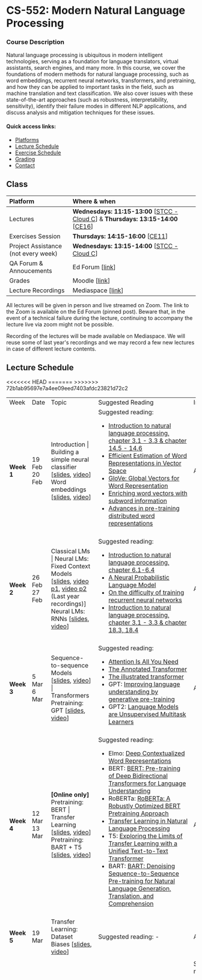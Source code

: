 # CS-552: Modern Natural Language Processing


### Course Description
Natural language processing is ubiquitous in modern intelligent technologies, serving as a foundation for language translators, virtual assistants, search engines, and many more. In this course, we cover the foundations of modern methods for natural language processing, such as word embeddings, recurrent neural networks, transformers, and pretraining, and how they can be applied to important tasks in the field, such as machine translation and text classification. We also cover issues with these state-of-the-art approaches (such as robustness, interpretability, sensitivity), identify their failure modes in different NLP applications, and discuss analysis and mitigation techniques for these issues. 

#### Quick access links:
- [Platforms](#class)
- [Lecture Schedule](#lectures)
- [Exercise Schedule](#exercises)
- [Grading](#evaluation)
- [Contact](#contact)

<a name="class"></a>
## Class

| Platform           				| Where & when                                              																								   |
|:------------------------------------------|:-------------------------------------------------------------------------------------------------------------------------------------------------------------|
| Lectures           						| **Wednesdays: 11:15-13:00** [[STCC - Cloud C](https://plan.epfl.ch/?room=%3DSTCC%20-%20Cloud%20C&dim_floor=0&lang=en&dim_lang=en&tree_groups=centres_nevralgiques%2Cmobilite_acces_grp%2Censeignement%2Ccommerces_et_services&tree_group_layers_centres_nevralgiques=information_epfl%2Cguichet_etudiants&tree_group_layers_mobilite_acces_grp=metro&tree_group_layers_enseignement=&tree_group_layers_commerces_et_services=&baselayer_ref=grp_backgrounds&map_x=2532938&map_y=1152803&map_zoom=11)] & **Thursdays: 13:15-14:00** [[CE16](https://plan.epfl.ch/?room=%3DCE%201%206&dim_floor=1&lang=en&dim_lang=en&tree_groups=centres_nevralgiques%2Cmobilite_acces_grp%2Censeignement%2Ccommerces_et_services&tree_group_layers_centres_nevralgiques=information_epfl%2Cguichet_etudiants&tree_group_layers_mobilite_acces_grp=metro&tree_group_layers_enseignement=&tree_group_layers_commerces_et_services=&baselayer_ref=grp_backgrounds&map_x=2533400&map_y=1152502&map_zoom=13)]  |
| Exercises Session  						| **Thursdays: 14:15-16:00** [[CE11](https://plan.epfl.ch/?room=%3DCE%201%201&dim_floor=1&lang=en&dim_lang=en&tree_groups=centres_nevralgiques%2Cmobilite_acces_grp%2Censeignement%2Ccommerces_et_services&tree_group_layers_centres_nevralgiques=information_epfl%2Cguichet_etudiants&tree_group_layers_mobilite_acces_grp=metro&tree_group_layers_enseignement=&tree_group_layers_commerces_et_services=&baselayer_ref=grp_backgrounds&map_x=2533297&map_y=1152521&map_zoom=13)] 																				   |
| Project Assistance <br />(not every week) | **Wednesdays: 13:15-14:00** [[STCC - Cloud C](https://plan.epfl.ch/?room=%3DSTCC%20-%20Cloud%20C&dim_floor=0&lang=en&dim_lang=en&tree_groups=centres_nevralgiques%2Cmobilite_acces_grp%2Censeignement%2Ccommerces_et_services&tree_group_layers_centres_nevralgiques=information_epfl%2Cguichet_etudiants&tree_group_layers_mobilite_acces_grp=metro&tree_group_layers_enseignement=&tree_group_layers_commerces_et_services=&baselayer_ref=grp_backgrounds&map_x=2532938&map_y=1152803&map_zoom=11)] 													   						   |
| QA Forum & Annoucements   			    | Ed Forum [[link](https://edstem.org/eu/courses/2071/discussion)]                                       													   | 
| Grades             						| Moodle [[link](https://moodle.epfl.ch/course/view.php?id=17143)]     
| Lecture Recordings						| Mediaspace [[link](https://mediaspace.epfl.ch/channel/CS-552%2BModern%2Bnatural%2Blanguage%2Bprocessing/31346)]			|

All lectures will be given in person and live streamed on Zoom. The link to the Zoom is available on the Ed Forum (pinned post). Beware that, in the event of a technical failure during the lecture, continuing to accompany the lecture live via zoom might not be possible.

Recording of the lectures will be made available on Mediaspace. We will reuse some of last year's recordings and we may record a few new lectures in case of different lecture contents.


<a name="lectures"></a>
## Lecture Schedule


<table>
    <tr>
        <td>Week</td>
        <td>Date</td>
        <td>Topic</td>
        <td>Suggested Reading</td>
        <td>Instructor</td>
    </tr>
    <tr>
        <td><strong>Week 1</strong></td>
        <td>19 Feb <br />20 Feb</td>
        <td>Introduction &#124; Building a simple neural classifier [<a href="https://github.com/epfl-nlp/cs-552-modern-nlp/tree/main/Lectures/Week%201">slides</a>, <a href="https://mediaspace.epfl.ch/media/%5B2025%5D+1-2A+Introduction+%26+Simple+neural+classifier/0_ztiealbw/31346">video</a>]<br />Word embeddings [<a href="https://github.com/epfl-nlp/cs-552-modern-nlp/tree/main/Lectures/Week%201">slides</a>, <a href="https://mediaspace.epfl.ch/media/%5B2025%5D+3A+Word+Embeddings/0_tqc5u2u8/31346">video</a>]</td>
        <td>Suggested reading: <ul><li><a href="https://mitpress.mit.edu/9780262042840/introduction-to-natural-language-processing">Introduction to natural language processing, chapter 3.1 - 3.3 & chapter 14.5 - 14.6</a></li><li><a href="https://arxiv.org/abs/1301.3781">Efficient Estimation of Word Representations in Vector Space</a></li><li><a href="https://aclanthology.org/D14-1162">GloVe: Global Vectors for Word Representation</a></li><li><a href="https://aclanthology.org/Q17-1010">Enriching word vectors with subword information</a></li><li><a href="https://aclanthology.org/L18-1008">Advances in pre-training distributed word representations</a></li></ul></td>
        <td>Antoine Bosselut</td>
    </tr>
    <tr>
        <td></td>
        <td></td>
        <td></td>
        <td></td>
        <td></td>
    </tr>
    <tr>
        <td><strong>Week 2</strong></td>
        <td>26 Feb <br />27 Feb</td>
        <td>Classical LMs &#124; Neural LMs: Fixed Context Models  [<a href="https://github.com/epfl-nlp/cs-552-modern-nlp/tree/main/Lectures/Week%202">slides</a>, <a href="https://mediaspace.epfl.ch/media/%5B2024%5D+-+04.+Classical+Language+Models/0_ufdusu0v/31346">video p1</a>, <a href="https://mediaspace.epfl.ch/media/%5B2024%5D+-+05.+Language+ModelsA+Fixed-context+Neural+Models/0_cq4qpuii/31346">video p2</a> (Last year recordings)] <br />Neural LMs: RNNs [<a href="https://github.com/epfl-nlp/cs-552-modern-nlp/tree/main/Lectures/Week%202">slides</a>, <a href="https://mediaspace.epfl.ch/media/%5B2025%5D+6A+Recurrent+Neural+Networks/0_em4f6i76/31346"> video</a>] </td>
        <td>Suggested reading: <ul><li><a href="https://mitpress.mit.edu/9780262042840/introduction-to-natural-language-processing">Introduction to natural language processing, chapter 6.1-6.4</a></li><li><a href="http://www.jmlr.org/papers/volume3/bengio03a/bengio03a.pdf">A Neural Probabilistic Language Model</a></li><li><a href="https://proceedings.mlr.press/v28/pascanu13.html">On the difficulty of training recurrent neural networks</a></li><li><a href="https://mitpress.mit.edu/9780262042840/introduction-to-natural-language-processing">Introduction to natural language processing, chapter 3.1 - 3.3 & chapter 18.3, 18.4</a></li></ul></td>
        <td>Antoine Bosselut</td>
    </tr>
    <tr>
        <td></td>
        <td></td>
        <td></td>
        <td></td>
        <td></td>
    </tr>
    <tr>
        <td><strong>Week 3</strong></td>
        <td>5 Mar <br />6 Mar</td>
        <td>Sequence-to-sequence Models [<a href="https://github.com/epfl-nlp/cs-552-modern-nlp/tree/main/Lectures/Week%203">slides</a>, <a href="https://mediaspace.epfl.ch/media/%5B2025%5D+7-8A+Sequence+to+Sequence+Models+%26+Transformers/0_71gviryj/31346">video</a>] &#124; Transformers <br />Pretraining: GPT [<a href="https://github.com/epfl-nlp/cs-552-modern-nlp/tree/main/Lectures/Week%203">slides</a>, <a href="https://mediaspace.epfl.ch/media/%5B2025%5D+9A+Transformers+Pretraining/0_zb407gx4/31346">video</a>]</td>
        <td>Suggested reading: <ul><li><a href="https://arxiv.org/abs/1706.03762">Attention Is All You Need</a></li><li><a href="https://aclanthology.org/W18-2509">The Annotated Transformer</a></li><li><a href="https://jalammar.github.io/illustrated-transformer/">The illustrated transformer</a></li><li>GPT: <a href="https://cdn.openai.com/research-covers/language-unsupervised/language_understanding_paper.pdf">Improving language understanding by generative pre-training</a></li><li>GPT2: <a href="https://d4mucfpksywv.cloudfront.net/better-language-models/language-models.pdf">Language Models are Unsupervised Multitask Learners</a></li></ul></td>
        <td>Antoine Bosselut</td>
    </tr>
    <tr>
        <td></td>
        <td></td>
        <td></td>
        <td></td>
        <td></td>
    </tr>
    <tr>
        <td><strong>Week 4</strong></td>
        <td>12 Mar <br />13 Mar</td>
        <td><strong>[Online only]</strong> Pretraining: BERT &#124; Transfer Learning <br /> [<a href="https://github.com/epfl-nlp/cs-552-modern-nlp/tree/main/Lectures/Week%204">slides</a>, <a href="https://mediaspace.epfl.ch/media/%5B2025%5D+10A+Pretrained+RepresentationsA+GPT+%2B+ELMo+%2B+BERT/0_hknulgdy/31346">video</a>] Pretraining: BART + T5 [<a href="https://github.com/epfl-nlp/cs-552-modern-nlp/tree/main/Lectures/Week%204">slides</a>, <a href="https://mediaspace.epfl.ch/media/%5B2025%5D++11A+Pretrained+RepresentationsA+BART+%2B+T5/0_dh60890m/31346"> video</a>]</td>
        <td>Suggested reading: <ul><li>Elmo: <a href="https://aclanthology.org/N18-1202">Deep Contextualized Word Representations</a></li><li>BERT: <a href="https://aclanthology.org/N19-1423">BERT: Pre-training of Deep Bidirectional Transformers for Language Understanding</a></li><li>RoBERTa: <a href="https://arxiv.org/abs/1907.11692">RoBERTa: A Robustly Optimized BERT Pretraining Approach</a></li><li><a href="https://www.ruder.io/state-of-transfer-learning-in-nlp/">Transfer Learning in Natural Language Processing</a></li><li>T5: <a href="https://arxiv.org/abs/1910.10683">Exploring the Limits of Transfer Learning with a Unified Text-to-Text Transformer</a></li><li>BART: <a href="https://arxiv.org/abs/1910.13461">BART: Denoising Sequence-to-Sequence Pre-training for Natural Language Generation, Translation, and Comprehension</a></li></ul></td>
        <td>Antoine Bosselut</td>
    </tr>
    <tr>
        <td></td>
        <td></td>
        <td></td>
        <td></td>
        <td></td>
    </tr>
    <tr>
        <td><strong>Week 5</strong></td>
        <td>19 Mar</td>
        <td>Transfer Learning: Dataset Biases [<a href="https://github.com/epfl-nlp/cs-552-modern-nlp/tree/main/Lectures/Week%205">slides</a>, <a href="https://mediaspace.epfl.ch/media/%5B2025%5D+13+%2B+14A+Transfer+LearningA+Dataset+Biases/0_ns2zrpvy/31346">video</a>] </td>
        <td>Suggested reading: -</td>
        <td>Antoine Bosselut</td>
    </tr>
    <tr>
        <td></td>
        <td></td>
        <td></td>
        <td></td>
        <td></td>
    </tr>
    <tr>
        <td><strong>Week 6</strong></td>
        <td>26 Mar <br />27 Mar</td>
<<<<<<< HEAD
        <td>Text Generation: Decoding  & Training  [<a href="https://github.com/epfl-nlp/cs-552-modern-nlp/tree/main/Lectures/Week%206">slides</a>]<br />Text Generation: Evaluation </td>
=======
        <td>Text Generation: Decoding  & Training  [<a href="https://github.com/epfl-nlp/cs-552-modern-nlp/tree/main/Lectures/Week%206">slides</a>, <a href="https://mediaspace.epfl.ch/media/%5B2025%5D+16-17A+Natural+Language+GenerationA+Task%2C+Decoding+%26+Training/0_ekiqgbt5/31346">video</a>]<br />Text Generation: Evaluation [<a href="https://github.com/epfl-nlp/cs-552-modern-nlp/tree/main/Lectures/Week%206">slides</a>, <a href="https://mediaspace.epfl.ch/media/%5B2025%5D+18A+Natural+Language+GenerationA+Evaluation/0_jtt8c9y2/31346">video</a>]</td>
>>>>>>> 72b1ab95697e7a4ee09eed7403afdc23821d72c2
        <td>Suggested reading: <ul><li>Decoding: <a href="https://arxiv.org/abs/1503.03535">On Using Monolingual Corpora in Neural Machine Translation</a></li><li>Decoding: <a href="https://arxiv.org/abs/1609.08144">Google's Neural Machine Translation System: Bridging the Gap between Human and Machine Translation</a></li><li>Decoding: <a href="https://arxiv.org/abs/1604.01729">Improving LSTM-based Video Description with Linguistic Knowledge Mined from Text</a></li><li>Decoding: <a href="https://arxiv.org/abs/1510.03055">A Diversity-Promoting Objective Function for Neural Conversation Models</a></li><li>Decoding: <a href="https://arxiv.org/abs/1705.04304">A Deep Reinforced Model for Abstractive Summarization</a></li><li>Decoding: <a href="https://arxiv.org/abs/1803.10357">Deep Communicating Agents for Abstractive Summarization</a></li><li>Decoding: <a href="https://arxiv.org/abs/1805.06087">Learning to Write with Cooperative Discriminators</a></li><li>Decoding: <a href="https://arxiv.org/abs/1805.04833">Hierarchical Neural Story Generation</a></li><li>Decoding: <a href="https://arxiv.org/abs/1907.01272">Discourse Understanding and Factual Consistency in Abstractive Summarization</a></li><li>Decoding: <a href="https://arxiv.org/abs/1912.02164">Plug and Play Language Models: A Simple Approach to Controlled Text Generation</a></li><li>Decoding: <a href="https://arxiv.org/abs/1904.09751">The Curious Case of Neural Text Degeneration</a></li><li>Decoding: <a href="https://arxiv.org/abs/1911.00172">Generalization through Memorization: Nearest Neighbor Language Models</a></li><li>Training: <a href="https://arxiv.org/abs/1506.03099">Scheduled Sampling for Sequence Prediction with Recurrent Neural Networks</a></li><li>Training: <a href="https://arxiv.org/abs/1511.06732">Sequence Level Training with Recurrent Neural Networks</a></li><li>Training: <a href="https://arxiv.org/abs/1609.08144"> Google's Neural Machine Translation System: Bridging the Gap between Human and Machine Translation</a></li><li>Training: <a href="https://arxiv.org/abs/1704.03899">Deep Reinforcement Learning-based Image Captioning with Embedding Reward</a></li><li>Training: <a href="https://arxiv.org/abs/1612.00563">Self-critical Sequence Training for Image Captioning</a></li><li>Training: <a href="https://arxiv.org/abs/1612.00370">Improved Image Captioning via Policy Gradient Optimization of SPIDEr</a></li><li>Training: <a href="https://arxiv.org/abs/1703.10931">Sentence Simplification with Deep Reinforcement Learning</a></li><li>Training: <a href="https://arxiv.org/abs/1705.04304">A Deep Reinforced Model for Abstractive Summarization</a></li><li>Training: <a href="https://arxiv.org/abs/1803.10357">Deep Communicating Agents for Abstractive Summarization</a></li><li>Training: <a href="https://arxiv.org/abs/1805.03766">Discourse-Aware Neural Rewards for Coherent Text Generation</a></li><li>Training: <a href="https://arxiv.org/abs/1805.03162">Polite Dialogue Generation Without Parallel Data</a></li><li>Training: <a href="https://arxiv.org/abs/1711.00279">Paraphrase Generation with Deep Reinforcement Learning</a></li><li>Training: <a href="https://arxiv.org/abs/1904.09751">The Curious Case of Neural Text Degeneration</a></li></ul></td>
        <td>Antoine Bosselut</td>
    </tr>
    <tr>
        <td></td>
        <td></td>
        <td></td>
        <td></td>
        <td></td>
    </tr>
    <tr>
        <td><strong>Week 7</strong></td>
        <td>2 Apr <br />3 Apr</td>
        <td>LLMs: In-context Learning & Instruction Tuning [<a href="https://github.com/epfl-nlp/cs-552-modern-nlp/tree/main/Lectures/Week%207">slides</a>, <a href="https://mediaspace.epfl.ch/media/%5B2025%5D+19A+In-context+Learning%2C+Instruction+Tuning%2C+and+Preference+Optimisation/0_t153vbng/31346">video</a>]<br/> <strong>No Class</strong></td>
        <td></td>
        <td>Antoine Bosselut</td>
    </tr>
    <tr>
        <td></td>
        <td></td>
        <td></td>
        <td></td>
        <td></td>
    </tr>
        <tr>
        <td><strong>Week 8</strong></td>
        <td>9 Apr <br />10 Apr</td>
        <td><strong>Midterm</strong> <br/> Project Description</td>
        <td></td>
        <td>Antoine Bosselut</td>
    </tr>
    <tr>
        <td></td>
        <td></td>
        <td></td>
        <td></td>
        <td></td>
    </tr>
        <tr>
        <td><strong>Week 9</strong></td>
        <td>16 Apr May <br />17 Apr</td>
        <td>Retrieval-Augmented LLMs &#124; Agents <br /><strong>No class</strong> (Work on your project)</td>
        <td>Suggested reading: <ul><li><a href="https://arxiv.org/abs/1606.05250">Squad: 100,000+ questions for machine comprehension of text</a></li><li><a href="https://aclanthology.org/Q19-1026/">Natural questions: a benchmark for question answering research</a></li><li><a href="https://arxiv.org/abs/2004.04906">Dense passage retrieval for open-domain question answering</a></li><li><a href="https://proceedings.mlr.press/v119/guu20a.html">Retrieval augmented language model pre-training</a></li><li><a href="https://arxiv.org/abs/2005.11401">Retrieval-Augmented Generation for Knowledge-Intensive NLP Tasks</a></li><li><a href="https://arxiv.org/abs/2302.04761">Toolformer: Language models can teach themselves to use tools</a></li><li><a href="https://arxiv.org/abs/2210.03629">React: Synergizing reasoning and acting in language models</a></li><li><a href="https://arxiv.org/abs/2112.04426">Improving language models by retrieving from trillions of tokens</a></li><li><a href="https://arxiv.org/abs/2302.07842">Augmented language models: a survey</a></li></ul></td>
        <td>Antoine Bosselut</td>
    </tr>
    <tr>
        <td></td>
        <td></td>
        <td></td>
        <td></td>
        <td></td>
    </tr>
    <tr>
        <td></td>
        <td></td>
        <td><strong>EASTER BREAK</strong></td>
        <td></td>
        <td></td>
    </tr>
        <tr>
        <td></td>
        <td></td>
        <td></td>
        <td></td>
        <td></td>
    </tr>
    <tr>
        <td><strong>Week 10</strong></td>
        <td>30 Apr <br />1 May</td>
        <td>Multimodality <br /><strong>No class</strong> (Work on your project)</td>
        <td>Suggested reading: <ul>
            <li><a href="https://arxiv.org/pdf/2405.17247">An Introduction to Vision-Language Modeling</a></li>
            <li><a href="https://proceedings.neurips.cc/paper_files/paper/2024/hash/a03037317560b8c5f2fb4b6466d4c439-Abstract-Conference.html">What matters when building vision-language models?</a></li>
            <li><a href="https://papers.nips.cc/paper_files/paper/2023/hash/6dcf277ea32ce3288914faf369fe6de0-Abstract-Conference.html">LLAVA: Visual Instruction Tuning</a></li>
            <li><a href="https://arxiv.org/pdf/2412.05271">InternVL2.5: Expanding Performance Boundaries of Open-Source Multimodal Models with Model, Data, and Test-Time Scaling</a></li>
            <li><a href="https://arxiv.org/pdf/2307.06281">MMBench: Is Your Multi-modal Model an All-around Player?</a></li>
            <li><a href="https://arxiv.org/pdf/2404.12390">BLINK: Multimodal Large Language Models Can See but Not Perceive</a></li>
            <li><a href="https://arxiv.org/pdf/2311.12793">ShareGPT4V: Improving Large Multi-Modal Models with Better Captions</a></li>
            <li><a href="https://arxiv.org/pdf/2306.15195">Shikra: Unleashing Multimodal LLM's Referential Dialogue Magic</a></li>
            <li><a href="https://arxiv.org/pdf/2405.16700">Implicit Multimodal Alignment: On the Generalization of Frozen LLMs to Multimodal Inputs</a></li>
            </ul></td>
        <td>Syrielle Montariol <br />Antoine Bosselut</td>
    </tr>
    <tr>
        <td></td>
        <td></td>
        <td></td>
        <td></td>
        <td></td>
    </tr>
        <tr>
        <td><strong>Week 11</strong></td>
        <td>7 May <br />8 May</td>
        <td>Scaling laws &#124; LLM Efficiency <br /><strong>Guest Lecture:</strong> Rémi Delacourt (Mistral)</td>
        <td>Suggested reading: <ul><li><a href="https://arxiv.org/abs/2001.08361">Scaling laws for neural language models</a></li><li><a href="https://arxiv.org/abs/2203.15556">Training compute-optimal large language models</a></li></ul></td>
        <td>Antoine Bosselut</td>
    </tr>
    <tr>
        <td></td>
        <td></td>
        <td></td>
        <td></td>
        <td></td>
    </tr>
    <tr>
        <td><strong>Week 12</strong></td>
        <td>14 May <br />15 May</td>
        <td>Ethics: Bias & Fairness  &#124; Toxicity & Disinformation <br /><strong>No class</strong> (Work on your project)</td>
        <td>Suggested reading: <ul><li><a href="https://faculty.washington.edu/ebender/2017_575/#phil">Ethics in NLP</a></li><li><a href="https://www.ohchr.org/sites/default/files/documents/issues/business/b-tech/overview-human-rights-and-responsible-AI-company-practice.pdf">United Nations recommendations/overview on responsible AI practice</a></li></ul></td>
        <td>Anna Sotnikova</td>
    </tr>
        <tr>
        <td></td>
        <td></td>
        <td></td>
        <td></td>
        <td></td>
    </tr>
    <tr>
        <td><strong>Week 13</strong></td>
        <td>21 May <br />22 May</td>
        <td>Interpretability <br /><strong>No class</strong> (Work on your project)</td>
        <td>Suggested reading: -</td>
        <td>Gail Weiss</td>
    </tr>
    <tr>
        <td></td>
        <td></td>
        <td></td>
        <td></td>
        <td></td>
    </tr>
    <tr>
        <td><strong>Week 14</strong></td>
        <td>28 May <br />29 May</td>
        <td>Tokenization &#124; Multilingual LMs + Looking forward <br /><strong>Holiday</strong></td>
        <td>Suggested reading: <ul><li><a href="https://arxiv.org/abs/2112.10508">Between words and characters: A brief history of open-vocabulary modeling and tokenization in NLP</a></li><li><a href="https://arxiv.org/abs/2105.13626">Byt5: Towards a token-free future with pre-trained byte-to-byte models</a></li><li><a href="https://arxiv.org/abs/1508.07909">Neural machine translation of rare words with subword units</a></li><li><a href="https://arxiv.org/abs/1911.02116">Unsupervised cross-lingual representation learning at scale</a></li><li><a href="https://arxiv.org/abs/1911.01464">Emerging cross-lingual structure in pretrained language models</a></li><li><a href="https://arxiv.org/abs/2005.00052">Mad-x: An adapter-based framework for multi-task cross-lingual transfer</a></li><li><a href="https://arxiv.org/abs/2110.07560">Composable sparse fine-tuning for cross-lingual transfer</a></li><li><a href="https://www.ruder.io/state-of-multilingual-ai/">The State of Multilingual AI</a></li></ul></td>
        <td>Antoine Bosselut</td>
    </tr>

</table>


<a name="exercises"></a>
## Exercise Schedule

| Week        | Date    |  Topic                                                                                    |  Instructor                                                         |
|:------------|:--------|:------------------------------------------------------------------------------------------|:-------------------------------------------------------------------:|
| **Week 1**  |  20 Feb |  Intro + Setup  [[code][1e]]                                                              |  Beatriz Borges                                                     |
|             |         |                                                                                           |                                                                     |
| **Week 2**  |  27 Feb |  LMs + Neural LMs: fixed-context models <br/>  Language and Sequence-to-sequence models   |  Simin Fan                                                          |
|             |         |                                                                                           |                                                                     |
| **Week 3**  |  6 Mar  |  Attention + Transformers, GPT                                                            |  Badr AlKhamissi                                                    |
|             |         |                                                                                           |                                                                     |
| **Week 4**  | 13 Mar  |  Pretraining and Transfer Learning                                                        |  Badr AlKhamissi                                                    |
|             |         |                                                                                           |                                                                     |
| **Week 5**  | 20 Mar  |  Transfer Learning                                                                        |  Simin Fan                                                          |
|             |         |                                                                                           |                                                                     |
| **Week 6**  | 27 Mar  |  Generation                                                                               |  Madhur Panwar                                                      |
|             |         |                                                                                           |                                                                     |
| **Week 7/8**|         |  ***MIDTERM***  /  In-context Learning - GPT-3                                            |  Mete Ismayilzad                                                    |  



### Exercises Session format:
- TAs will provide a small discussion over the **last week's exercises**, answering any questions and explaining the solutions. _(10-15mins)_
- TAs will present **this week's exercise**. _(5mins)_ 
- Students will be solving this week's exercises and TAs will provide answers and clarification if needed.

_**Note**: Please make sure you have already done the setup prerequisites to run the coding parts of the exercises. You can find the instructions [here][0e]._



<a name="evaluation"></a>
## Grading:
Your grade in the course will be computed according to the following guidelines.

### Submission Format
We will be using the [Huggingface Hub](https://huggingface.co/docs/hub/en/index) as a centralized platform for submitting project artifacts, including [model checkpoints](https://huggingface.co/docs/hub/en/models-uploading) and [datasets](https://huggingface.co/docs/hub/en/datasets-adding). Please take some time to familiarize yourself with the functionalities of Huggingface Hub in Python to ensure a smooth workflow.


### Late Days Policy
All milestones are due by 23:59 on their respective due dates. However, we understand that meeting deadlines can sometimes be challenging. 
To accommodate this, you will be given 2 late days for the semester to use at your discretion for group project milestones. 
Additionally, you will have 3 individual late days that can be applied to the individual project milestone.
For group projects, if all members still have late days remaining, those days can be pooled and converted to group late days at a rate of one group late day per four individual late days.
No extensions will be granted beyond the due dates, except for the final report, code, and data, which have a strict final deadline of June 8th.
Late days will be automatically tracked based on your latest commit, so there is no need to notify us. Once all your late days are used, any further late submissions will incur a 25% grade deduction per day.


### Midterm (30%):

More details will be announced in the next weeks.


### Project (70%):
The project will be divided into the project proposal (1%), 2 milestones (19%) and a final submission (50%). Each team will be supervised by one of the course TAs or AEs. 

More details on the content of the project and the deliverables of each milestone will be released at a later date.
<!-- Registration details can be found in the announcement [here][1p]. -->

#### Milestone 1:
- Due: 4 May 2025

#### Milestone 2:
<!-- - Milestone 2 parameters can be found in the [project description][2p]. -->
- Due: 18 May 2025

#### Final Deliverable:
- The final report, code, and date will be due on June 8th. Students are welcome to turn in their materials ahead of time, as soon as the semester ends.
<!-- - More details can be found in the [project description][2p]. -->
- Due: 8 June 2025


<a name="contact"></a>
## Contacts

Please email us at **nlp-cs552-spring2025-ta-team [at] groupes [dot] epfl [dot] ch** for any administrative questions, rather than emailing TAs individually. All course content questions need to be asked via [Ed](https://edstem.org/eu/courses/1159/discussion/).

**Lecturer**: [Antoine Bosselut](https://people.epfl.ch/antoine.bosselut)

**Teaching assistants**: [Angelika Romanou](https://people.epfl.ch/angelika.romanou/), [Badr AlKhamissi](https://people.epfl.ch/badr.alkhamissi), [Beatriz Borges](https://people.epfl.ch/beatriz.borges), [Zeming (Eric) Chen](https://people.epfl.ch/zeming.chen?lang=en), [Simin Fan](https://people.epfl.ch/simin.fan?lang=en), [Silin Gao](https://people.epfl.ch/silin.gao?lang=en), [Mete Ismayilzada](https://people.epfl.ch/mahammad.ismayilzada), [Sepideh Mamooler](https://people.epfl.ch/sepideh.mamooler), [Madhur Panwar](https://people.epfl.ch/madhur.panwar), 
[Auguste Poiroux](https://people.epfl.ch/auguste.poiroux), [Ayush Tarun](https://people.epfl.ch/ayush.tarun)



[0e]:https://github.com/epfl-nlp/cs-552-modern-nlp/tree/main/Exercises/Setup
[1e]:https://github.com/epfl-nlp/cs-552-modern-nlp/tree/main/Exercises/
